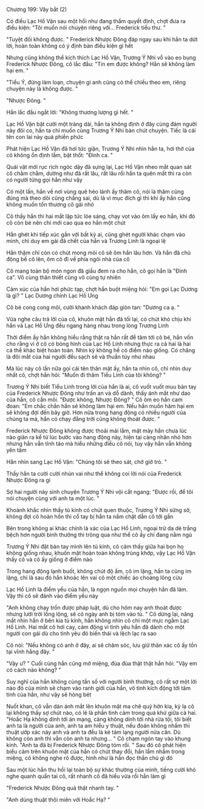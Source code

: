 




Chương 199: Vây bắt (2)

Có điều Lạc Hồ Vận sau một hồi như đang thầm quyết định, chợt đưa ra điều kiện: "Tôi muốn nói chuyện riêng với... Frederick tiểu thư. "

"Tuyệt đối không được. " Frederick Nhược Đông đáp ngay sau khi hắn ta dứt lời, hoàn toàn không có ý định bàn điều kiện gì hết

Nhưng cũng không thể kích thích Lạc Hồ Vận, Trương Ý Nhi vỗ vào eo bụng Frederick Nhược Đông, cô lắc đầu: "Tin em được không? Hắn sẽ không làm hại em. "

"Tiểu Ý, đừng làm loạn, chuyện gì anh cũng có thể chiều theo em, riêng chuyện này là không được. "

"Nhược Đông. "

Hắn lắc đầu ngắt lời: "Không thương lượng gì hết. "

Lạc Hồ Vận bật cười một tràng dài, hắn ta không định ở đây cùng đám người này đôi co, hắn ta chỉ muốn cùng Trương Ý Nhi bàn chút chuyện. Tiếc là cái tên con lai này quá phiền phức

Phát hiện Lạc Hồ Vận đã hơi tức giận, Trương Ý Nhi nhìn hắn ta, hơi thở của cô không ổn định lắm, bật thốt: "Đình ca. "


Quái vật mới rục rịch ngóc dậy đã sựng lại, Lạc Hồ Vận nheo mắt quan sát cô chằm chằm, dường như đã rất lâu, rất lâu rồi hắn ta quên mất thì ra còn có người từng gọi hắn như vậy

Có một lần, hắn về nơi vùng quê hẻo lánh ấy thăm cô, nói là thăm cũng đúng mà theo dõi cũng chẳng sai, dù là vì mục đích gì thì khi ấy hắn cũng không muốn tổn thương cô gái nhỏ

Cô thấy hắn thì hai mắt lập tức lóe sáng, chạy vọt vào ôm lấy eo hắn, khi đó cô còn bé nên chỉ mới cao qua eo hắn một chút

Hắn ghét khi tiếp xúc gần với bất kỳ ai, cũng ghét người khác chạm vào mình, chỉ duy em gái đã chết của hắn và Trương Linh là ngoại lệ

Hắn thậm chí còn có chút mong mỏi cô sẽ ôm hắn lâu hơn. Và hắn đã chủ động bế cô lên, ôm cô đi về phía ngôi nhà của cô

Cô mang toàn bộ món ngon đã giấu đem ra cho hắn, cô gọi hắn là "Đình ca". Vô cùng thân thiết cũng vô cùng tự nhiên

Cảm xúc của hắn hơi phức tạp, chợt hắn buột miệng hỏi: "Em gọi Lạc Dương là gì? " Lạc Dương chính Lạc Hồ Ưng

Cô bé cong cong môi, cười khanh khách đáp giòn tan: "Dương ca ạ. "

Vừa nghe câu trả lời của cô, khuôn mặt hắn đã tối lại, có chút khó chịu khi hắn và Lạc Hồ Ưng đều ngang hàng nhau trong lòng Trương Linh

Thời điểm ấy hắn không hiểu rằng thật ra hắn rất để tâm tới cô bé, hắn vốn cho rằng vì ở cô có bóng hình của Lạc Hồ Linh nhưng thực ra cả hai là hai cá thể khác biệt hoàn toàn. Nhìn kỹ không hề có điểm nào giống. Có chăng là đôi mắt của hai người đều sạch sẽ và thuần túy như nhau

Mà lúc này cô lần nữa gọi cái tên thân mật ấy, hắn ta nhìn cô, chỉ nhìn duy nhất cô, chợt hắn hỏi: "Muốn đi thăm Tiểu Linh của tôi không? "


Trương Ý Nhi biết Tiểu Linh trong lời của hắn là ai, cô vuốt vuốt muu bàn tay của Frederick Nhược Đông như trấn an và dỗ dành, thấy ánh mắt như dao của hắn, cô cắn môi. "Được không, Nhược Đông? " Cô ôm eo hắn cam đoan: "Em chắc chắn hắn sẽ không làm hại em. Nếu hắn muốn hãm hại em sẽ không đợi đến bây giờ. Hơn nữa trong hang động có nhiều người của chúng ta mà, hắn có chạy đằng trời cũng không thoát được. "

Frederick Nhược Đông không được thoải mái lắm, mặt mày hắn chưa lúc nào giãn ra kể từ lúc bước vào hang động này, hiện tại càng nhăn nhó hơn nhưng hắn vẫn tỉnh táo mà hiểu những điều cô nói, tuy vậy hắn vẫn không yên tâm

Hắn nhìn sang Lạc Hồ Vận: "Chúng tôi sẽ theo sát, chớ giở trò. "

Thấy hắn ta cười cười nhún vai như thể không coi lời nói của Frederick Nhược Đông ra gì

Sợ hai người này sinh chuyện Trương Ý Nhi vội cắt ngang: "Được rồi, để tôi nói chuyện cùng với anh ta một lúc. "

Khoảnh khắc nhìn thấy tủ kính có chút quen thuộc, Trương Ý Nhi sững sờ, không đợi cô hoàn hồn thì cổ tay bị hắn ta nắm chặt dẫn cô tới gần

Bên trong không ai khác chính là xác của Lạc Hồ Linh, ngoại trừ da dẻ trắng bệch hơn người bình thường thì trông qua như thể cô ấy chỉ đang nằm ngủ

Trương Ý Nhi đặt bàn tay mình lên tủ kính, cô cảm thấy giữa hai bọn họ không giống nhau, khuôn mặt hoàn toàn không trùng khớp, vậy Lạc Hồ Vận thấy cô và cô ấy giống ở điểm nào

Trong hang động lạnh buốt, không chút độ ấm, cô im lặng, hắn ta cũng im lặng, chỉ là sau đó hắn khoác lên vai cô một chiếc áo choàng lông cừu

Lạc Hồ Linh là điểm yếu của hắn, là ngọn nguồn mọi chuyện hắn đã làm. Vậy thì cô sẽ đánh vào điểm yếu này

"Anh không chạy trốn được pháp luật, dù cho hôm nay anh thoát được nhưng lưới trời lồng lộng, sẽ có ngày anh bị tóm vào tù. " Cô dừng lại, nâng mắt nhìn hắn ở bên kia tủ kính, hắn không nhìn cô chỉ một mực ngắm Lạc Hồ Linh. Hai mắt cô hơi cay, cảm động vì tình yêu hắn đã dành cho một người con gái dù cho tình yêu đó biến thái và lệch lạc ra sao

Cô nói: "Nếu không có anh ở đây, ai sẽ chăm sóc, lưu giữ thân xác cô ấy tồn tại vĩnh hằng đây. "

"Vậy ư? " Cuối cùng hắn cũng mở miệng, đùa đùa thật thật hắn hỏi: "Vậy em có cách nào không? "

Suy nghĩ của hắn không cùng tần số với người bình thường, cô rất sợ một lời nào đó của mình sẽ chạm vào ranh giới của hắn, vô tình kích động tới tâm tình của hắn, như vậy sẽ hỏng bét

Nuốt khan, cô vẫn dán ánh mắt lên khuôn mặt ma chê quỷ hờn kia, kỳ lạ cô lại không thấy sợ chút nào, có lẽ là phần tình cảm trong quá khứ giữa cả hai. "Hoắc Hạ không dính tới án mạng, càng không dính tới nhà rửa tội, tôi biết anh ta là người của anh, anh ta am hiểu y thuật, nếu đoán không nhầm thì thuật ướp xác này anh và anh ta đều là kẻ tám lạng người nửa cân. Dù không còn anh thì vẫn còn anh ta nhưng... " Cô chạm ngón tay vào khung kính. "Anh ta đã bị Frederick Nhược Đông tóm rồi. " Sau đó cô phát hiện biểu cảm trên khuôn mặt của hắn có chút thay đổi, hắn lẩm nhẩm trong miệng, cô không nghe rõ được, hình như là hắn đọc thần chú gì đó

Sau một lúc hắn thu hồi lại toàn bộ sự khác thường của mình, tiếng cười khó nghe quanh quẩn tai cô, rất nhanh cô đã hiểu vừa rồi hắn làm gì

"Frederick Nhược Đông quả thật nhanh tay. "

"Anh dùng thuật thôi miên với Hoắc Hạ? "




